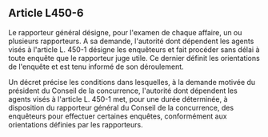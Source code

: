 Article L450-6
----
Le rapporteur général désigne, pour l'examen de chaque affaire, un ou plusieurs
rapporteurs. A sa demande, l'autorité dont dépendent les agents visés à
l'article L. 450-1 désigne les enquêteurs et fait procéder sans délai à toute
enquête que le rapporteur juge utile. Ce dernier définit les orientations de
l'enquête et est tenu informé de son déroulement.

Un décret précise les conditions dans lesquelles, à la demande motivée du
président du Conseil de la concurrence, l'autorité dont dépendent les agents
visés à l'article L. 450-1 met, pour une durée déterminée, à disposition du
rapporteur général du Conseil de la concurrence, des enquêteurs pour effectuer
certaines enquêtes, conformément aux orientations définies par les rapporteurs.
